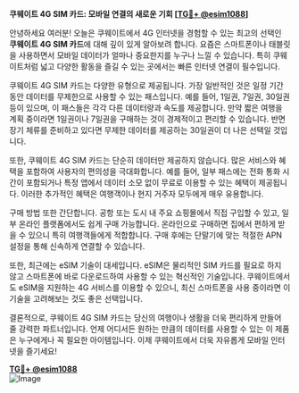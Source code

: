 **쿠웨이트 4G SIM 카드: 모바일 연결의 새로운 기회 [[TG💪+ @esim1088](https://t.me/s/esim1088)]**

안녕하세요 여러분! 오늘은 쿠웨이트에서 4G 인터넷을 경험할 수 있는 최고의 선택인 **쿠웨이트 4G SIM 카드**에 대해 깊이 있게 알아보려 합니다. 요즘은 스마트폰이나 태블릿을 사용하면서 모바일 데이터가 얼마나 중요한지를 누구나 느낄 수 있습니다. 특히 쿠웨이트처럼 넓고 다양한 활동을 즐길 수 있는 곳에서는 빠른 인터넷 연결이 필수입니다.

쿠웨이트 4G SIM 카드는 다양한 유형으로 제공됩니다. 가장 일반적인 것은 일정 기간 동안 데이터를 무제한으로 사용할 수 있는 패스입니다. 예를 들어, 1일권, 7일권, 30일권 등이 있으며, 이 패스들은 각각 다른 데이터량과 속도를 제공합니다. 만약 짧은 여행을 계획 중이라면 1일권이나 7일권을 구매하는 것이 경제적이고 편리할 수 있습니다. 반면 장기 체류를 준비하고 있다면 무제한 데이터를 제공하는 30일권이 더 나은 선택일 것입니다.

또한, 쿠웨이트 4G SIM 카드는 단순히 데이터만 제공하지 않습니다. 많은 서비스와 혜택을 포함하여 사용자의 편의성을 극대화합니다. 예를 들어, 일부 패스에는 전화 통화 시간이 포함되거나 특정 앱에서 데이터 소모 없이 무료로 이용할 수 있는 혜택이 제공됩니다. 이러한 추가적인 혜택은 여행객이나 현지 거주자 모두에게 매우 유용합니다.

구매 방법 또한 간단합니다. 공항 또는 도시 내 주요 쇼핑몰에서 직접 구입할 수 있고, 일부 온라인 플랫폼에서도 쉽게 구매 가능합니다. 온라인으로 구매하면 집에서 편하게 받을 수 있으니 특히 여행객들에게 적합합니다. 구매 후에는 단말기에 맞는 적절한 APN 설정을 통해 신속하게 연결할 수 있습니다.

또한, 최근에는 eSIM 기술이 대세입니다. eSIM은 물리적인 SIM 카드를 필요로 하지 않고 스마트폰에 바로 다운로드하여 사용할 수 있는 혁신적인 기술입니다. 쿠웨이트에서도 eSIM을 지원하는 4G 서비스를 이용할 수 있으니, 최신 스마트폰을 사용 중이라면 이 기술을 고려해보는 것도 좋은 선택입니다.

결론적으로, 쿠웨이트 4G SIM 카드는 당신의 여행이나 생활을 더욱 편리하게 만들어 줄 강력한 파트너입니다. 언제 어디서든 원하는 만큼의 데이터를 사용할 수 있는 이 제품은 누구에게나 꼭 필요한 아이템입니다. 이제 쿠웨이트에서 더욱 자유롭게 모바일 인터넷을 즐기세요!

**[TG💪+ @esim1088](https://t.me/s/esim1088)**  
![Image](https://i.postimg.cc/Y0z9fWf4/image.png)